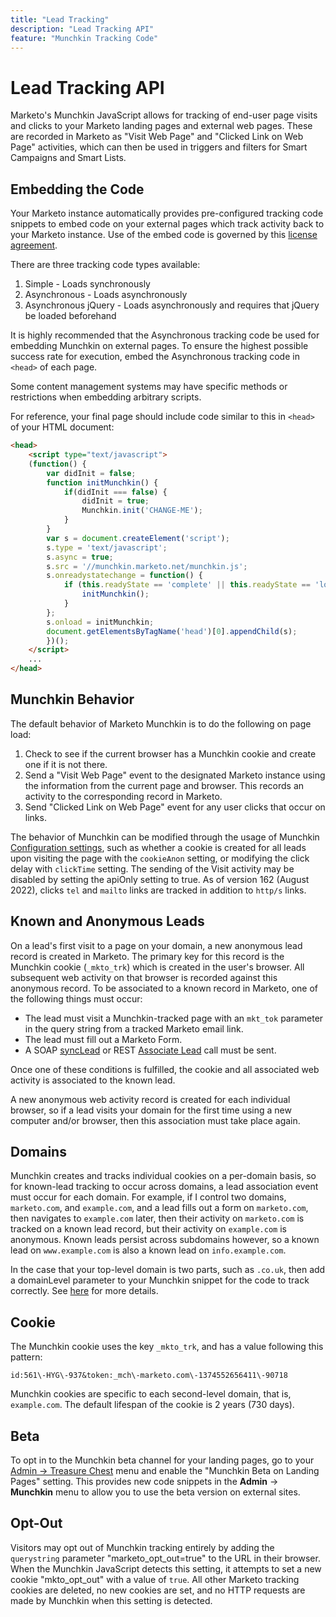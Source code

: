 ```yaml
---
title: "Lead Tracking"
description: "Lead Tracking API"
feature: "Munchkin Tracking Code"
---
```


# Lead Tracking API

Marketo's Munchkin JavaScript allows for tracking of end-user page visits and clicks to your Marketo landing pages and external web pages. These are recorded in Marketo as "Visit Web Page" and "Clicked Link on Web Page" activities, which can then be used in triggers and filters for Smart Campaigns and Smart Lists.

## Embedding the Code

Your Marketo instance automatically provides pre-configured tracking code snippets to embed code on your external pages which track activity back to your Marketo instance. Use of the embed code is governed by this [license agreement](../munchkin-license.pdf).

There are three tracking code types available:

1. Simple - Loads synchronously
1. Asynchronous - Loads asynchronously
1. Asynchronous jQuery - Loads asynchronously and requires that jQuery be loaded beforehand

It is highly recommended that the Asynchronous tracking code be used for embedding Munchkin on external pages. To ensure the highest possible success rate for execution, embed the Asynchronous tracking code in `<head>` of each page.

Some content management systems may have specific methods or restrictions when embedding arbitrary scripts.

For reference, your final page should include code similar to this in `<head>` of your HTML document:

```html
<head>
    <script type="text/javascript">
    (function() {
        var didInit = false;
        function initMunchkin() {
            if(didInit === false) {
                didInit = true;
                Munchkin.init('CHANGE-ME');
            }
        }
        var s = document.createElement('script');
        s.type = 'text/javascript';
        s.async = true;
        s.src = '//munchkin.marketo.net/munchkin.js';
        s.onreadystatechange = function() {
            if (this.readyState == 'complete' || this.readyState == 'loaded') {
                initMunchkin();
            }
        };
        s.onload = initMunchkin;
        document.getElementsByTagName('head')[0].appendChild(s);
        })();
    </script>
    ...
</head>
```

## Munchkin Behavior

The default behavior of Marketo Munchkin is to do the following on page load:

1. Check to see if the current browser has a Munchkin cookie and create one if it is not there.
1. Send a "Visit Web Page" event to the designated Marketo instance using the information from the current page and browser. This records an activity to the corresponding record in Marketo.
1. Send "Clicked Link on Web Page" event for any user clicks that occur on links.

The behavior of Munchkin can be modified through the usage of Munchkin [Configuration settings](lead-tracking.md#lead-tracking-api), such as whether a cookie is created for all leads upon visiting the page with the `cookieAnon` setting, or modifying the click delay with `clickTime` setting. The sending of the Visit activity may be disabled by setting the apiOnly setting to true. As of version 162 (August 2022), clicks `tel` and `mailto` links are tracked in addition to `http/s` links.

## Known and Anonymous Leads

On a lead's first visit to a page on your domain, a new anonymous lead record is created in Marketo. The primary key for this record is the Munchkin cookie (`_mkto_trk`) which is created in the user's browser. All subsequent web activity on that browser is recorded against this anonymous record. To be associated to a known record in Marketo, one of the following things must occur:

- The lead must visit a Munchkin-tracked page with an `mkt_tok` parameter in the query string from a tracked Marketo email link.
- The lead must fill out a Marketo Form.
- A SOAP [syncLead](../soap-api/leads.md) or REST [Associate Lead](https://developer.adobe.com/marketo-apis/api/mapi/#tag/Leads/operation/associateLeadUsingPOST) call must be sent.

Once one of these conditions is fulfilled, the cookie and all associated web activity is associated to the known lead.

A new anonymous web activity record is created for each individual browser, so if a lead visits your domain for the first time using a new computer and/or browser, then this association must take place again.

## Domains

Munchkin creates and tracks individual cookies on a per-domain basis, so for known-lead tracking to occur across domains, a lead association event must occur for each domain. For example, if I control two domains, `marketo.com`, and `example.com`, and a lead fills out a form on `marketo.com`, then navigates to `example.com` later, then their activity on `marketo.com` is tracked on a known lead record, but their activity on `example.com` is anonymous. Known leads persist across subdomains however, so a known lead on `www.example.com` is also a known lead on `info.example.com`.

In the case that your top-level domain is two parts, such as `.co.uk`, then add a domainLevel parameter to your Munchkin snippet for the code to track correctly. See [here](lead-tracking.md#domains) for more details.

## Cookie

The Munchkin cookie uses the key `_mkto_trk`, and has a value following this pattern:

`id:561\-HYG\-937&token:_mch\-marketo.com\-1374552656411\-90718`

Munchkin cookies are specific to each second-level domain, that is, `example.com`. The default lifespan of the cookie is 2 years (730 days).

## Beta

To opt in to the Munchkin beta channel for your landing pages, go to your [Admin -> Treasure Chest](https://experienceleague.adobe.com/en/docs/marketo/using/product-docs/administration/settings/enable-or-disable-treasure-chest-features) menu and enable the "Munchkin Beta on Landing Pages" setting. This provides new code snippets in the **Admin** ->  **Munchkin** menu to allow you to use the beta version on external sites.

## Opt-Out

Visitors may opt out of Munchkin tracking entirely by adding the `querystring` parameter "marketo_opt_out=true" to the URL in their browser. When the Munchkin JavaScript detects this setting, it attempts to set a new cookie "mkto_opt_out" with a value of `true`. All other Marketo tracking cookies are deleted, no new cookies are set, and no HTTP requests are made by Munchkin when this setting is detected.
